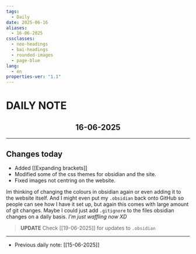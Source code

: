 ```yaml
---
tags:
  - Daily
date: 2025-06-16
aliases:
  - 16-06-2025
cssclasses:
  - neo-headings
  - bai-headings
  - rounded-images
  - page-blue
lang:
  - en
properties-ver: "1.1"
---
```

# DAILY NOTE
<h2 style="text-align:center;">16-06-2025</h2>

***

## Changes today
- Added [[Expanding brackets]]
- Modified some of the css themes for obsidian and the site. 
- Fixed images not centring on the website.

Im thinking of changing the colours in obsidian again or even adding it to the website itself. And I might even put my `.obsidian` back onto GitHub so people can see how I have it set up, but again this comes with large amount of git changes. Maybe I could just add `.gitignore` to the files obsidian changes on a daily basis. *I'm just waffling now XD*

> **UPDATE**
> Check [[19-06-2025]] for updates to `.obsidian`

***
- Previous daily note: [[15-06-2025]]